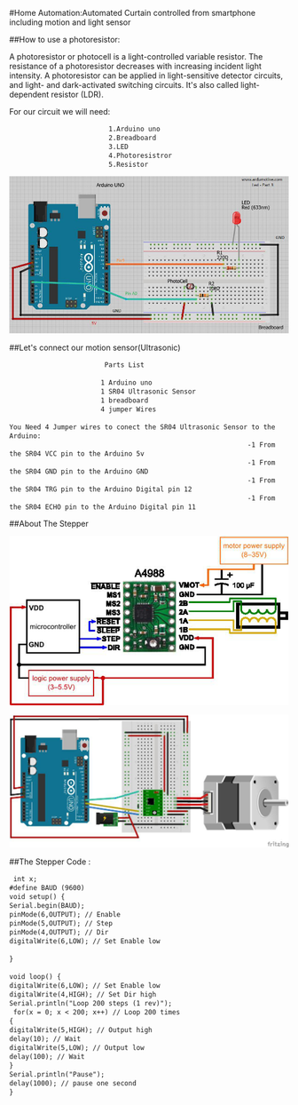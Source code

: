 #Home Automation:Automated Curtain controlled from smartphone including motion and light sensor

##How to use a photoresistor:

A photoresistor or photocell is a light-controlled variable resistor. The resistance of a photoresistor decreases with increasing incident light intensity. A photoresistor can be applied in light-sensitive detector circuits, and light- and dark-activated switching circuits. It's also called light-dependent resistor (LDR). 

For our circuit we will need: 

                             1.Arduino uno
                             2.Breadboard
                             3.LED
                             4.Photoresistror
                             5.Resistor

![alt text](https://github.com/Nikoanas/Smart-House/blob/master/curtains/curtains.jpg)

##Let's connect our motion sensor(Ultrasonic)

                            Parts List

                           1 Arduino uno
                           1 SR04 Ultrasonic Sensor
                           1 breadboard
                           4 jumper Wires 
                     
    You Need 4 Jumper wires to conect the SR04 Ultrasonic Sensor to the Arduino:
                                                                -1 From the SR04 VCC pin to the Arduino 5v
                                                                -1 From the SR04 GND pin to the Arduino GND
                                                                -1 From the SR04 TRG pin to the Arduino Digital pin 12
                                                                -1 From the SR04 ECHO pin to the Arduino Digital pin 11 

##About The Stepper
                              
![alt text](https://github.com/Nikoanas/Smart-House/blob/master/curtains/curtains_driver.png)

![alt text](https://github.com/Nikoanas/Smart-House/blob/master/curtains/curtains_driver_2.jpg)

##The Stepper Code :
   
     int x; 
    #define BAUD (9600)
    void setup() {
    Serial.begin(BAUD);
    pinMode(6,OUTPUT); // Enable
    pinMode(5,OUTPUT); // Step
    pinMode(4,OUTPUT); // Dir
    digitalWrite(6,LOW); // Set Enable low

    }

    void loop() {
    digitalWrite(6,LOW); // Set Enable low
    digitalWrite(4,HIGH); // Set Dir high
    Serial.println("Loop 200 steps (1 rev)");
     for(x = 0; x < 200; x++) // Loop 200 times
    {
    digitalWrite(5,HIGH); // Output high
    delay(10); // Wait
    digitalWrite(5,LOW); // Output low
    delay(100); // Wait
    }
    Serial.println("Pause");
    delay(1000); // pause one second
    }
